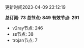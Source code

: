 更新时间2023-04-09 23:12:19

**总订阅: 73**
**总节点: 849**
**有效节点: 291**
- v2ray节点: 246
- ss节点: 38
- trojan节点: 7
